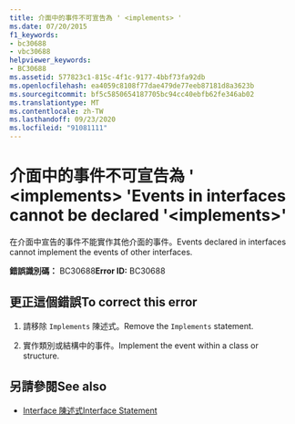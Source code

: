 ```yaml
---
title: 介面中的事件不可宣告為 ' <implements> '
ms.date: 07/20/2015
f1_keywords:
- bc30688
- vbc30688
helpviewer_keywords:
- BC30688
ms.assetid: 577823c1-815c-4f1c-9177-4bbf73fa92db
ms.openlocfilehash: ea4059c8108f77dae479de77eeb87181d8a3623b
ms.sourcegitcommit: bf5c5850654187705bc94cc40ebfb62fe346ab02
ms.translationtype: MT
ms.contentlocale: zh-TW
ms.lasthandoff: 09/23/2020
ms.locfileid: "91081111"
---
```

# <a name="events-in-interfaces-cannot-be-declared-implements"></a><span data-ttu-id="90730-102">介面中的事件不可宣告為 ' \<implements> '</span><span class="sxs-lookup"><span data-stu-id="90730-102">Events in interfaces cannot be declared '\<implements>'</span></span>

<span data-ttu-id="90730-103">在介面中宣告的事件不能實作其他介面的事件。</span><span class="sxs-lookup"><span data-stu-id="90730-103">Events declared in interfaces cannot implement the events of other interfaces.</span></span>  
  
 <span data-ttu-id="90730-104">**錯誤識別碼：** BC30688</span><span class="sxs-lookup"><span data-stu-id="90730-104">**Error ID:** BC30688</span></span>  
  
## <a name="to-correct-this-error"></a><span data-ttu-id="90730-105">更正這個錯誤</span><span class="sxs-lookup"><span data-stu-id="90730-105">To correct this error</span></span>  
  
1. <span data-ttu-id="90730-106">請移除 `Implements` 陳述式。</span><span class="sxs-lookup"><span data-stu-id="90730-106">Remove the `Implements` statement.</span></span>  
  
2. <span data-ttu-id="90730-107">實作類別或結構中的事件。</span><span class="sxs-lookup"><span data-stu-id="90730-107">Implement the event within a class or structure.</span></span>  
  
## <a name="see-also"></a><span data-ttu-id="90730-108">另請參閱</span><span class="sxs-lookup"><span data-stu-id="90730-108">See also</span></span>

- [<span data-ttu-id="90730-109">Interface 陳述式</span><span class="sxs-lookup"><span data-stu-id="90730-109">Interface Statement</span></span>](../language-reference/statements/interface-statement.md)
